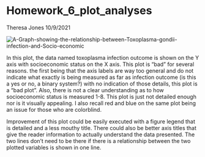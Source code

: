 Homework\_6\_plot\_analyses
================
Theresa Jones
10/9/2021

![A-Graph-showing-the-relationship-between-Toxoplasma-gondii-infection-and-Socio-economic](https://user-images.githubusercontent.com/89625876/145640637-28e5c2bb-d5a2-45bf-bbb9-36664c8b2871.png)

In this plot, the data named toxoplasma infection outcome is shown on
the Y axis with socioeconomic status on the X axis. This plot is “bad”
for several reasons. the first being that the axis labels are way too
general and do not indicate what exactly is being measured as far as
infection outcome (is this a yes or no, a binary system?) with no
indication of those details, this plot is a “bad plot”. Also, there is
not a clear understanding as to how socioeconomic status is measured
1-8. This plot is just not detailed enough nor is it visually appealing.
I also recall red and blue on the same plot being an issue for those who
are colorblind.

Improvement of this plot could be easily executed with a figure legend
that is detailed and a less mouthy title. There could also be better
axis titles that give the reader information to actually understand the
data presented. The two lines don’t need to be there if there is a
relationship between the two plotted variables is shown in one line.

